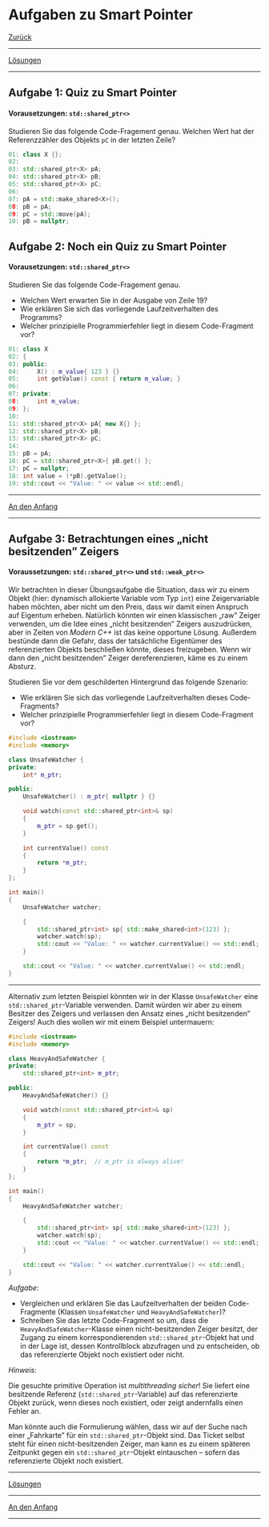 # Aufgaben zu Smart Pointer

[Zurück](Exercises.md)

---

[Lösungen](Exercises_15_SmartPointers.cpp)

---

## Aufgabe 1: Quiz zu Smart Pointer

#### Vorausetzungen: `std::shared_ptr<>`

Studieren Sie das folgende Code-Fragement genau.
Welchen Wert hat der Referenzzähler des Objekts `pC` in der letzten Zeile?

```cpp
01: class X {};
02: 
03: std::shared_ptr<X> pA;
04: std::shared_ptr<X> pB;
05: std::shared_ptr<X> pC;
06: 
07: pA = std::make_shared<X>();
08: pB = pA; 
09: pC = std::move(pA);
10: pB = nullptr;
```

## Aufgabe 2: Noch ein Quiz zu Smart Pointer

#### Vorausetzungen: `std::shared_ptr<>`

Studieren Sie das folgende Code-Fragement genau.

  * Welchen Wert erwarten Sie in der Ausgabe von Zeile 19?
  * Wie erklären Sie sich das vorliegende Laufzeitverhalten des Programms?
  * Welcher prinzipielle Programmierfehler liegt in diesem Code-Fragment vor?

```cpp
01: class X
02: {
03: public:
04:     X() : m_value{ 123 } {}
05:     int getValue() const { return m_value; }
06: 
07: private:
08:     int m_value;
09: };
10: 
11: std::shared_ptr<X> pA{ new X{} };
12: std::shared_ptr<X> pB;
13: std::shared_ptr<X> pC;
14: 
15: pB = pA;
16: pC = std::shared_ptr<X>{ pB.get() };
17: pC = nullptr; 
18: int value = (*pB).getValue();
19: std::cout << "Value: " << value << std::endl;
```

---

[An den Anfang](#aufgaben-zu-smart-pointers)

---

## Aufgabe 3: Betrachtungen eines &bdquo;nicht besitzenden&rdquo; Zeigers

#### Voraussetzungen: `std::shared_ptr<>` und `std::weak_ptr<>`

Wir betrachten in dieser Übungsaufgabe die Situation, dass wir zu einem Objekt
(hier: dynamisch allokierte Variable vom Typ `int`)
eine Zeigervariable haben möchten, aber nicht um den Preis, dass wir damit
einen Anspruch auf Eigentum erheben.
Natürlich könnten wir einen klassischen &bdquo;raw&rdquo; Zeiger verwenden,
um die Idee eines &bdquo;nicht besitzenden&rdquo; Zeigers auszudrücken,
aber in Zeiten von *Modern C++* ist das keine opportune Lösung.
Außerdem bestünde dann die Gefahr, dass der tatsächliche Eigentümer des referenzierten Objekts beschließen könnte,
dieses freizugeben.
Wenn wir dann den &bdquo;nicht besitzenden&rdquo; Zeiger dereferenzieren, käme es zu einem Absturz.

Studieren Sie vor dem geschilderten Hintergrund das folgende Szenario:

  * Wie erklären Sie sich das vorliegende Laufzeitverhalten dieses Code-Fragments?
  * Welcher prinzipielle Programmierfehler liegt in diesem Code-Fragment vor?

```cpp
#include <iostream>
#include <memory>

class UnsafeWatcher {
private:
    int* m_ptr;

public:
    UnsafeWatcher() : m_ptr{ nullptr } {}

    void watch(const std::shared_ptr<int>& sp)
    {
        m_ptr = sp.get();
    }

    int currentValue() const
    {
        return *m_ptr;
    }
};

int main()
{
    UnsafeWatcher watcher;

    {
        std::shared_ptr<int> sp{ std::make_shared<int>(123) };
        watcher.watch(sp);
        std::cout << "Value: " << watcher.currentValue() << std::endl;
    }

    std::cout << "Value: " << watcher.currentValue() << std::endl;
}
```

---

Alternativ zum letzten Beispiel könnten wir in der Klasse `UnsafeWatcher` eine `std::shared_ptr`-Variable verwenden.
Damit würden wir aber zu einem Besitzer des Zeigers und verlassen den Ansatz eines &bdquo;nicht besitzenden&rdquo; Zeigers!
Auch dies wollen wir mit einem Beispiel untermauern:

```cpp
#include <iostream>
#include <memory>

class HeavyAndSafeWatcher {
private:
    std::shared_ptr<int> m_ptr;

public:
    HeavyAndSafeWatcher() {}

    void watch(const std::shared_ptr<int>& sp)
    {
        m_ptr = sp;
    }

    int currentValue() const
    {
        return *m_ptr;  // m_ptr is always alive!
    }
};

int main()
{
    HeavyAndSafeWatcher watcher;

    {
        std::shared_ptr<int> sp{ std::make_shared<int>(123) };
        watcher.watch(sp);
        std::cout << "Value: " << watcher.currentValue() << std::endl;
    }

    std::cout << "Value: " << watcher.currentValue() << std::endl;
}
```

*Aufgabe*: 

  * Vergleichen und erklären Sie das Laufzeitverhalten der beiden Code-Fragmente (Klassen `UnsafeWatcher` und `HeavyAndSafeWatcher`)?
  * Schreiben Sie das letzte Code-Fragment so um, dass die `HeavyAndSafeWatcher`-Klasse
    einen nicht-besitzenden Zeiger besitzt, der Zugang zu einem korrespondierenden `std::shared_ptr`-Objekt hat und in der Lage ist, 
    dessen Kontrollblock abzufragen und zu entscheiden, ob das referenzierte Objekt noch existiert oder nicht.

*Hinweis*: 

Die gesuchte primitive Operation ist *multithreading sicher*!
Sie liefert eine besitzende Referenz (`std::shared_ptr`-Variable) auf das
referenzierte Objekt zurück, wenn dieses noch existiert, oder zeigt andernfalls einen Fehler an.

Man könnte auch die Formulierung wählen, dass wir auf der Suche nach einer &bdquo;Fahrkarte&rdquo;
für ein `std::shared_ptr`-Objekt sind.
Das Ticket selbst steht für einen nicht-besitzenden Zeiger,
man kann es zu einem späteren Zeitpunkt gegen ein `std::shared_ptr`-Objekt eintauschen &ndash; sofern
das referenzierte Objekt noch existiert.

---

[Lösungen](Exercises_15_SmartPointers.cpp)

---

[An den Anfang](#aufgaben-zu-smart-pointers)

---
